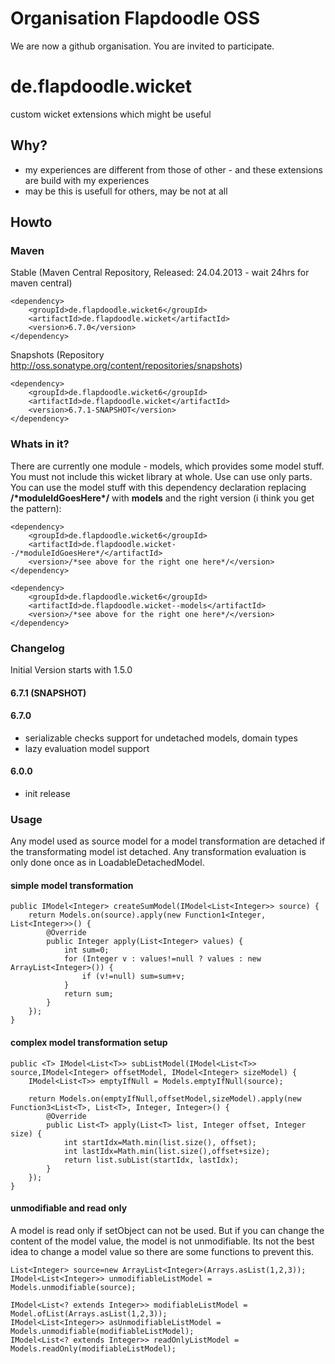 # Organisation Flapdoodle OSS

We are now a github organisation. You are invited to participate.

# de.flapdoodle.wicket 

custom wicket extensions which might be useful

## Why?

- my experiences are different from those of other - and these extensions are build with my experiences
- may be this is usefull for others, may be not at all

## Howto

### Maven

Stable (Maven Central Repository, Released: 24.04.2013 - wait 24hrs for maven central)

	<dependency>
		<groupId>de.flapdoodle.wicket6</groupId>
		<artifactId>de.flapdoodle.wicket</artifactId>
		<version>6.7.0</version>
	</dependency>

Snapshots (Repository http://oss.sonatype.org/content/repositories/snapshots)

	<dependency>
		<groupId>de.flapdoodle.wicket6</groupId>
		<artifactId>de.flapdoodle.wicket</artifactId>
		<version>6.7.1-SNAPSHOT</version>
	</dependency>

### Whats in it?

There are currently one module - models, which provides some model stuff. You must not include this wicket
library at whole. Use can use only parts. You can use the model stuff with this dependency declaration replacing
__/\*moduleIdGoesHere\*/__ with __models__ and the right version (i think you get the pattern):

	<dependency>
		<groupId>de.flapdoodle.wicket6</groupId>
		<artifactId>de.flapdoodle.wicket--/*moduleIdGoesHere*/</artifactId>
		<version>/*see above for the right one here*/</version>
	</dependency>

	<dependency>
		<groupId>de.flapdoodle.wicket6</groupId>
		<artifactId>de.flapdoodle.wicket--models</artifactId>
		<version>/*see above for the right one here*/</version>
	</dependency>

### Changelog

Initial Version starts with 1.5.0

#### 6.7.1 (SNAPSHOT)

#### 6.7.0

- serializable checks support for undetached models, domain types
- lazy evaluation model support

#### 6.0.0

- init release


### Usage

Any model used as source model for a model transformation are detached if the transformating model ist detached. Any transformation evaluation is only done
once as in LoadableDetachedModel.

#### simple model transformation

	public IModel<Integer> createSumModel(IModel<List<Integer>> source) {
		return Models.on(source).apply(new Function1<Integer, List<Integer>>() {
			@Override
			public Integer apply(List<Integer> values) {
				int sum=0;
				for (Integer v : values!=null ? values : new ArrayList<Integer>()) {
					if (v!=null) sum=sum+v;
				}
				return sum;
			}
		});
	}

#### complex model transformation setup

	public <T> IModel<List<T>> subListModel(IModel<List<T>> source,IModel<Integer> offsetModel, IModel<Integer> sizeModel) {
		IModel<List<T>> emptyIfNull = Models.emptyIfNull(source);
		
		return Models.on(emptyIfNull,offsetModel,sizeModel).apply(new Function3<List<T>, List<T>, Integer, Integer>() {
			@Override
			public List<T> apply(List<T> list, Integer offset, Integer size) {
				int startIdx=Math.min(list.size(), offset);
				int lastIdx=Math.min(list.size(),offset+size);
				return list.subList(startIdx, lastIdx);
			}
		});
	}
	
#### unmodifiable and read only

A model is read only if setObject can not be used. But if you can change the content of the
model value, the model is not unmodifiable. Its not the best idea to change a model value so there
are some functions to prevent this. 
		
	List<Integer> source=new ArrayList<Integer>(Arrays.asList(1,2,3));
	IModel<List<Integer>> unmodifiableListModel = Models.unmodifiable(source);
	
	IModel<List<? extends Integer>> modifiableListModel = Model.ofList(Arrays.asList(1,2,3));
	IModel<List<Integer>> asUnmodifiableListModel = Models.unmodifiable(modifiableListModel);
	IModel<List<? extends Integer>> readOnlyListModel = Models.readOnly(modifiableListModel);

